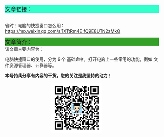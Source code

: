 <div style="background-color:#33ffcc;font-size:18px">文章链接：</div>

<br/>省时！电脑的快捷窗口怎么用：<a href="https://mp.weixin.qq.com/s/1XTtRm4E_fQ9E8UTN2zMkQ" target="_blank" >https://mp.weixin.qq.com/s/1XTtRm4E_fQ9E8UTN2zMkQ</a>



<div style="background-color:RGB(52,160,40);font-size:18px">文章简介：</div>
该文章主要内容为：

电脑快捷窗口的使用，分为 9 个 基础命令，打开电脑上一些常用的功能，例如 文件资源管理器、计算器等。

**本号持续分享有内容的干货，您的关注是我坚持的动力！**

<img src="./_assets/clip_image002.jpg" style="width:33%;margin-left:30%" />